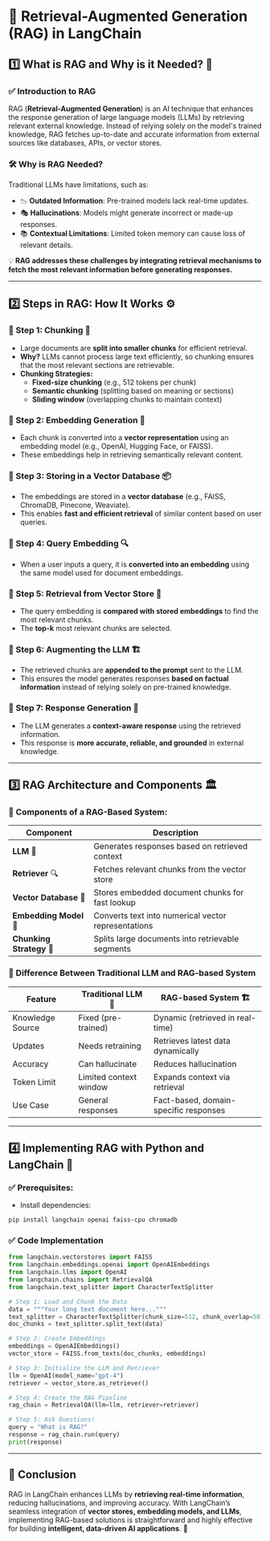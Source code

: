 
# 📌 Retrieval-Augmented Generation (RAG) in LangChain

## 1️⃣ What is RAG and Why is it Needed? 🤔

### ✅ Introduction to RAG
RAG (**Retrieval-Augmented Generation**) is an AI technique that enhances the response generation of large language models (LLMs) by retrieving relevant external knowledge. Instead of relying solely on the model's trained knowledge, RAG fetches up-to-date and accurate information from external sources like databases, APIs, or vector stores.

### 🛠 Why is RAG Needed?
Traditional LLMs have limitations, such as:
- 📉 **Outdated Information**: Pre-trained models lack real-time updates.
- 🎭 **Hallucinations**: Models might generate incorrect or made-up responses.
- 📚 **Contextual Limitations**: Limited token memory can cause loss of relevant details.

💡 **RAG addresses these challenges by integrating retrieval mechanisms to fetch the most relevant information before generating responses.**

---

## 2️⃣ Steps in RAG: How It Works ⚙️

### 🔹 Step 1: Chunking 📏
- Large documents are **split into smaller chunks** for efficient retrieval.
- **Why?** LLMs cannot process large text efficiently, so chunking ensures that the most relevant sections are retrievable.
- **Chunking Strategies:**
  - **Fixed-size chunking** (e.g., 512 tokens per chunk)
  - **Semantic chunking** (splitting based on meaning or sections)
  - **Sliding window** (overlapping chunks to maintain context)

### 🔹 Step 2: Embedding Generation 🔡
- Each chunk is converted into a **vector representation** using an embedding model (e.g., OpenAI, Hugging Face, or FAISS).
- These embeddings help in retrieving semantically relevant content.

### 🔹 Step 3: Storing in a Vector Database 📦
- The embeddings are stored in a **vector database** (e.g., FAISS, ChromaDB, Pinecone, Weaviate).
- This enables **fast and efficient retrieval** of similar content based on user queries.

### 🔹 Step 4: Query Embedding 🔍
- When a user inputs a query, it is **converted into an embedding** using the same model used for document embeddings.

### 🔹 Step 5: Retrieval from Vector Store 🔄
- The query embedding is **compared with stored embeddings** to find the most relevant chunks.
- The **top-k** most relevant chunks are selected.

### 🔹 Step 6: Augmenting the LLM 🏗️
- The retrieved chunks are **appended to the prompt** sent to the LLM.
- This ensures the model generates responses **based on factual information** instead of relying solely on pre-trained knowledge.

### 🔹 Step 7: Response Generation 📝
- The LLM generates a **context-aware response** using the retrieved information.
- This response is **more accurate, reliable, and grounded** in external knowledge.

---

## 3️⃣ RAG Architecture and Components 🏛️

### 🎯 Components of a RAG-Based System:

| Component | Description |
|-----------|-------------|
| **LLM** 🧠 | Generates responses based on retrieved context |
| **Retriever** 🔍 | Fetches relevant chunks from the vector store |
| **Vector Database** 📂 | Stores embedded document chunks for fast lookup |
| **Embedding Model** 🔡 | Converts text into numerical vector representations |
| **Chunking Strategy** 📏 | Splits large documents into retrievable segments |

### 🔄 Difference Between Traditional LLM and RAG-based System

| Feature | Traditional LLM 🤖 | RAG-based System 🏗️ |
|---------|----------------|------------------|
| Knowledge Source | Fixed (pre-trained) | Dynamic (retrieved in real-time) |
| Updates | Needs retraining | Retrieves latest data dynamically |
| Accuracy | Can hallucinate | Reduces hallucination |
| Token Limit | Limited context window | Expands context via retrieval |
| Use Case | General responses | Fact-based, domain-specific responses |

---

## 4️⃣ Implementing RAG with Python and LangChain 🐍

### ✅ Prerequisites:
- Install dependencies:
```bash
pip install langchain openai faiss-cpu chromadb
```

### ✅ Code Implementation

```python
from langchain.vectorstores import FAISS
from langchain.embeddings.openai import OpenAIEmbeddings
from langchain.llms import OpenAI
from langchain.chains import RetrievalQA
from langchain.text_splitter import CharacterTextSplitter

# Step 1: Load and Chunk the Data
data = """Your long text document here..."""
text_splitter = CharacterTextSplitter(chunk_size=512, chunk_overlap=50)
doc_chunks = text_splitter.split_text(data)

# Step 2: Create Embeddings
embeddings = OpenAIEmbeddings()
vector_store = FAISS.from_texts(doc_chunks, embeddings)

# Step 3: Initialize the LLM and Retriever
llm = OpenAI(model_name="gpt-4")
retriever = vector_store.as_retriever()

# Step 4: Create the RAG Pipeline
rag_chain = RetrievalQA(llm=llm, retriever=retriever)

# Step 5: Ask Questions!
query = "What is RAG?"
response = rag_chain.run(query)
print(response)
```

---

## 🚀 Conclusion

RAG in LangChain enhances LLMs by **retrieving real-time information**, reducing hallucinations, and improving accuracy. With LangChain’s seamless integration of **vector stores, embedding models, and LLMs**, implementing RAG-based solutions is straightforward and highly effective for building **intelligent, data-driven AI applications**. 🚀





